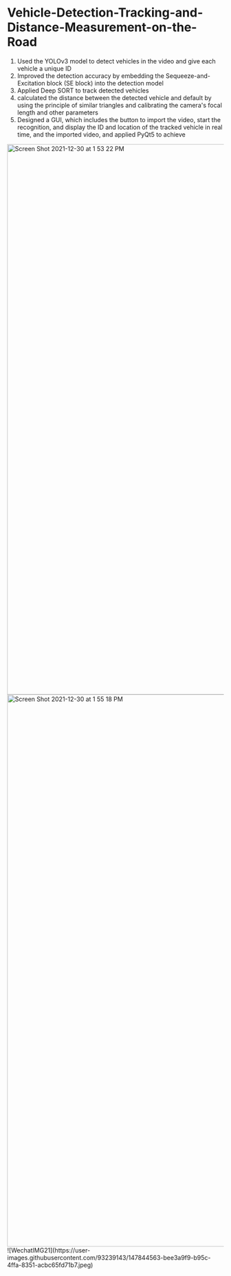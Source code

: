# Vehicle-Detection-Tracking-and-Distance-Measurement-on-the-Road
1. Used the YOLOv3 model to detect vehicles in the video and give each vehicle a unique ID
2. Improved the detection accuracy by embedding the Sequeeze-and-Excitation block (SE block) into the detection model
3. Applied Deep SORT to track detected vehicles
4. calculated the distance between the detected vehicle and default by using the principle of similar triangles and calibrating the camera's focal length and other parameters
5. Designed a GUI, which includes the button to import the video, start the recognition, and display the ID and location of the tracked vehicle in real time, and the imported video, and applied PyQt5 to achieve
<img width="1276" alt="Screen Shot 2021-12-30 at 1 53 22 PM" src="https://user-images.githubusercontent.com/93239143/147725591-7d553a18-a9d1-4cf4-9117-cd55ff90e3e7.png">
<img width="1280" alt="Screen Shot 2021-12-30 at 1 55 18 PM" src="https://user-images.githubusercontent.com/93239143/147725598-fc434a76-2010-4e72-a9dc-c7fad1fed643.png">
![WechatIMG21](https://user-images.githubusercontent.com/93239143/147844563-bee3a9f9-b95c-4ffa-8351-acbc65fd71b7.jpeg)
